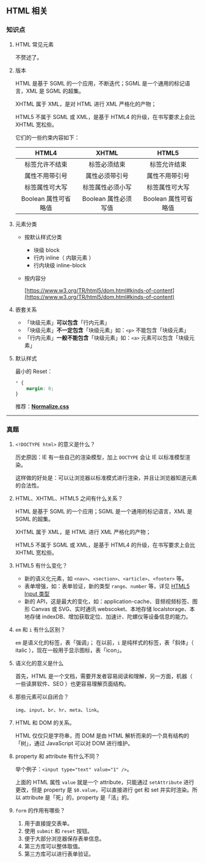 ## HTML 相关

### 知识点

1. HTML 常见元素

    不赘述了。

2. 版本

    HTML 是基于 SGML 的一个应用，不断迭代；SGML 是一个通用的标记语言，XML 是 SGML 的超集。

    XHTML 属于 XML，是对 HTML 进行 XML 严格化的产物；

    HTML5 不属于 SGML 或 XML，是基于 HTML4 的升级，在书写要求上会比 XHTML 宽松些。

    它们的一些约束内容如下：

    |        HTML4         |        XHTML         |        HTML5         |
    | :------------------: | :------------------: | :------------------: |
    |    标签允许不结束    |     标签必须结束     |     标签允许结束     |
    |    属性不用带引号    |    属性必须带引号    |    属性不用带引号    |
    |    标签属性可大写    |   标签属性必须小写   |    标签属性可大写    |
    | Boolean 属性可省略值 | Boolean 属性必须写值 | Boolean 属性可省略值 |

3. 元素分类

    - 按默认样式分类
        - 块级 block
        - 行内 inline（ 内联元素 ）
        - 行内块级 inline-block
    - 按内容分
        
        [https://www.w3.org/TR/html5/dom.html#kinds-of-content](https://www.w3.org/TR/html5/dom.html#kinds-of-content)

4. 嵌套关系

    - 「块级元素」**可以包含**「行内元素」
    - 「块级元素」**不一定包含**「块级元素」如：`<p>` 不能包含「块级元素」
    - 「行内元素」**一般不能包含**「块级元素」如：`<a>` 元素可以包含「块级元素」

5. 默认样式

    最小的 Reset：

    ```css
    * {
        margin: 0;
    }
    ```

    推荐：[**Normalize.css**](https://necolas.github.io/normalize.css/)

---

### 真题

1.  `<!DOCTYPE html>` 的意义是什么？

    历史原因：IE 有一些自己的渲染模型，加上 `DOCTYPE` 会让 IE 以标准模型渲染。

    这样做的好处是：可以让浏览器以标准模式进行渲染，并且让浏览器知道元素的合法性。

2.  HTML、XHTML、HTML5 之间有什么关系？

    HTML 是基于 SGML 的一个应用；SGML 是一个通用的标记语言，XML 是 SGML 的超集。

    XHTML 属于 XML，是 HTML 进行 XML 严格化的产物；

    HTML5 不属于 SGML 或 XML，是基于 HTML4 的升级，在书写要求上会比 XHTML 宽松些。

3.  HTML5 有什么变化？

    - 新的语义化元素，如 `<nav>`、`<section>`、`<article>`、`<footer>` 等。
    - 表单增强，如：表单验证，新的类型 `range`、`number` 等，详见 [HTML5 Input 类型](http://www.w3school.com.cn/html5/html_5_form_input_types.asp)
    - 新的 API，这是最大的变化，如：application-cache、音频视频标签、图形 Canvas 或 SVG、实时通讯 webscoket、本地存储 localstorage、本地存储 indexDB、增加获取定位、加速计、陀螺仪等设备信息的能力。

4. `em` 和 `i` 有什么区别？

    `em` 是语义化的标签，表「强调」；
    在以前，`i` 是纯样式的标签，表「斜体」（ italic ），现在一般用于显示图标，表「icon」。

5. 语义化的意义是什么

    首先，HTML 是一个文档，需要开发者容易阅读和理解，另一方面，机器（ 一些读屏软件、SEO ）也更容易理解页面结构。

6. 那些元素可以自闭合？

    `img`、`input`、`br`、`hr`、`meta`、`link`。

7. HTML 和 DOM 的关系。

    HTML 仅仅只是字符串，而 DOM 是由 HTML 解析而来的一个具有结构的「树」，通过 JavaScript 可以对 DOM 进行维护。

8. property 和 attribute 有什么不同？

    举个例子：`<input type="text" value="1" />`。

    上面的 HTML 属性 `value` 就是一个 attribute，只能通过 `setAttribute` 进行更改，但是 property 是 `$0.value`，可以直接进行 get 和 set 并实时渲染。所以 attribute 是「死」的，property 是「活」的。

9. `form` 的作用有哪些？

    1. 用于直接提交表单。
    2. 使用 `submit` 和 `reset` 按钮。
    3. 便于大部分浏览器保存表单信息。
    4. 第三方库可以整体取值。
    5. 第三方库可以进行表单验证。